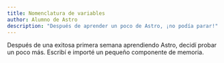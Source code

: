 ```yaml
---
title: Nomenclatura de variables
author: Alumno de Astro
description: "Después de aprender un poco de Astro, ¡no podía parar!"
---
```

Después de una exitosa primera semana aprendiendo Astro, decidí probar un poco más. Escribí e importé un pequeño componente de memoria.